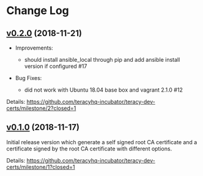 # Change Log


## [v0.2.0][] (2018-11-21)

- Improvements:
  + should install ansible_local through pip and add ansible install version if configured #17

- Bug Fixes:
  + did not work with Ubuntu 18.04 base box and vagrant 2.1.0 #12


Details: https://github.com/teracyhq-incubator/teracy-dev-certs/milestone/2?closed=1


## [v0.1.0][] (2018-11-17)


Initial release version which generate a self signed root CA certificate and a certificate signed by
the root CA certificate with different options.


Details: https://github.com/teracyhq-incubator/teracy-dev-certs/milestone/1?closed=1


[v0.1.0]: https://github.com/teracyhq-incubator/teracy-dev-certs/milestone/1?closed=1
[v0.2.0]: https://github.com/teracyhq-incubator/teracy-dev-certs/milestone/2?closed=1
